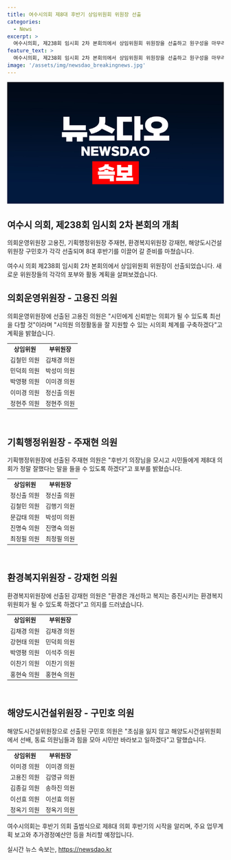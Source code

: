 ```yaml
---
title: 여수시의회 제8대 후반기 상임위원회 위원장 선출
categories:
  - News
excerpt: >
  여수시의회, 제238회 임시회 2차 본회의에서 상임위원회 위원장을 선출하고 원구성을 마무리했다. 의회운영위원장으로 고용진 의원, 기획행정위원장으로 주재현 의원, 환경복지위원장으로 강재헌 의원, 해양도시건설위원장으로 구민호 의원이 선출됐다. 신임 위원장들은 시민의 신뢰를 얻고 활동을 지원할 계획을 밝혔으며, 여수시의회는 9일 기자간담회, 10일 출범식을 통해 후반기 시작을 알릴 예정이다.
feature_text: >
  여수시의회, 제238회 임시회 2차 본회의에서 상임위원회 위원장을 선출하고 원구성을 마무리했다. 의회운영위원장으로 고용진 의원, 기획행정위원장으로 주재현 의원, 환경복지위원장으로 강재헌 의원, 해양도시건설위원장으로 구민호 의원이 선출됐다. 신임 위원장들은 시민의 신뢰를 얻고 활동을 지원할 계획을 밝혔으며, 여수시의회는 9일 기자간담회, 10일 출범식을 통해 후반기 시작을 알릴 예정이다.
image: '/assets/img/newsdao_breakingnews.jpg'
---
```


<p><img src="/assets/img/newsdao_breakingnews.jpg" alt="flaretime 속보" /></p>

<h2 data-ke-size="size26">여수시 의회, 제238회 임시회 2차 본회의 개최</h2>

<p>의회운영위원장 고용진, 기획행정위원장 주재현, 환경복지위원장 강재헌, 해양도시건설 위원장 구민호가 각각 선출되며 8대 후반기를 이끌어 갈 준비를 마쳤습니다.</p>

<p data-ke-size="size16">여수시 의회 제238회 임시회 2차 본회의에서 상임위원회 위원장이 선출되었습니다. 새로운 위원장들의 각각의 포부와 활동 계획을 살펴보겠습니다.</p>

<h2 data-ke-size="size24">의회운영위원장 - 고용진 의원</h2>

<p>의회운영위원장에 선출된 고용진 의원은 "시민에게 신뢰받는 의회가 될 수 있도록 최선을 다할 것"이라며 "시의원 의정활동을 잘 지원할 수 있는 시의회 체계를 구축하겠다"고 계획을 밝혔습니다.</p>

<table>
  <tr>
    <td style="text-align: center; height: 17px;"><b>상임위원</b></td>
    <td style="text-align: center; height: 17px;"><b>부위원장</b></td>
  </tr>
  <tr>
    <td style="text-align: center; height: 17px;">김철민 의원</td>
    <td style="text-align: center; height: 17px;">김채경 의원</td>
  </tr>
  <tr>
    <td style="text-align: center; height: 17px;">민덕희 의원</td>
    <td style="text-align: center; height: 17px;">박성미 의원</td>
  </tr>
  <tr>
    <td style="text-align: center; height: 17px;">박영평 의원</td>
    <td style="text-align: center; height: 17px;">이미경 의원</td>
  </tr>
  <tr>
    <td style="text-align: center; height: 17px;">이미경 의원</td>
    <td style="text-align: center; height: 17px;">정신출 의원</td>
  </tr>
  <tr>
    <td style="text-align: center; height: 17px;">정현주 의원</td>
    <td style="text-align: center; height: 17px;">정현주 의원</td>
  </tr>
</table>

<p data-ke-size="size16">&nbsp;</p>

<h2 data-ke-size="size24">기획행정위원장 - 주재현 의원</h2>

<p>기획행정위원장에 선출된 주재현 의원은 "후반기 의장님을 모시고 시민들에게 제8대 의회가 정말 잘했다는 말을 들을 수 있도록 하겠다"고 포부를 밝혔습니다.</p>

<table>
  <tr>
    <td style="text-align: center; height: 17px;"><b>상임위원</b></td>
    <td style="text-align: center; height: 17px;"><b>부위원장</b></td>
  </tr>
  <tr>
    <td style="text-align: center; height: 17px;">정신출 의원</td>
    <td style="text-align: center; height: 17px;">정신출 의원</td>
  </tr>
  <tr>
    <td style="text-align: center; height: 17px;">김철민 의원</td>
    <td style="text-align: center; height: 17px;">김행기 의원</td>
  </tr>
  <tr>
    <td style="text-align: center; height: 17px;">문갑태 의원</td>
    <td style="text-align: center; height: 17px;">박성미 의원</td>
  </tr>
  <tr>
    <td style="text-align: center; height: 17px;">진명숙 의원</td>
    <td style="text-align: center; height: 17px;">진명숙 의원</td>
  </tr>
  <tr>
    <td style="text-align: center; height: 17px;">최정필 의원</td>
    <td style="text-align: center; height: 17px;">최정필 의원</td>
  </tr>
</table>

<p data-ke-size="size16">&nbsp;</p>

<h2 data-ke-size="size24">환경복지위원장 - 강재헌 의원</h2>

<p>환경복지위원장에 선출된 강재헌 의원은 "환경은 개선하고 복지는 증진시키는 환경복지위원회가 될 수 있도록 하겠다"고 의지를 드러냈습니다.</p>

<table>
  <tr>
    <td style="text-align: center; height: 17px;"><b>상임위원</b></td>
    <td style="text-align: center; height: 17px;"><b>부위원장</b></td>
  </tr>
  <tr>
    <td style="text-align: center; height: 17px;">김채경 의원</td>
    <td style="text-align: center; height: 17px;">김채경 의원</td>
  </tr>
  <tr>
    <td style="text-align: center; height: 17px;">강현태 의원</td>
    <td style="text-align: center; height: 17px;">민덕희 의원</td>
  </tr>
  <tr>
    <td style="text-align: center; height: 17px;">박영평 의원</td>
    <td style="text-align: center; height: 17px;">이석주 의원</td>
  </tr>
  <tr>
    <td style="text-align: center; height: 17px;">이찬기 의원</td>
    <td style="text-align: center; height: 17px;">이찬기 의원</td>
  </tr>
  <tr>
    <td style="text-align: center; height: 17px;">홍현숙 의원</td>
    <td style="text-align: center; height: 17px;">홍현숙 의원</td>
  </tr>
</table>

<p data-ke-size="size16">&nbsp;</p>

<h2 data-ke-size="size24">해양도시건설위원장 - 구민호 의원</h2>

<p>해양도시건설위원장으로 선출된 구민호 의원은 "초심을 잃지 않고 해양도시건설위원회에서 선배, 동료 의원님들과 힘을 모아 시민만 바라보고 일하겠다"고 말했습니다.</p>

<table>
  <tr>
    <td style="text-align: center; height: 17px;"><b>상임위원</b></td>
    <td style="text-align: center; height: 17px;"><b>부위원장</b></td>
  </tr>
  <tr>
    <td style="text-align: center; height: 17px;">이미경 의원</td>
    <td style="text-align: center; height: 17px;">이미경 의원</td>
  </tr>
  <tr>
    <td style="text-align: center; height: 17px;">고용진 의원</td>
    <td style="text-align: center; height: 17px;">김영규 의원</td>
  </tr>
  <tr>
    <td style="text-align: center; height: 17px;">김종길 의원</td>
    <td style="text-align: center; height: 17px;">송하진 의원</td>
  </tr>
  <tr>
    <td style="text-align: center; height: 17px;">이선효 의원</td>
    <td style="text-align: center; height: 17px;">이선효 의원</td>
  </tr>
  <tr>
    <td style="text-align: center; height: 17px;">정옥기 의원</td>
    <td style="text-align: center; height: 17px;">정옥기 의원</td>
  </tr>
</table>

<p data-ke-size="size16">여수시의회는 후반기 의회 출범식으로 제8대 의회 후반기의 시작을 알리며, 주요 업무계획 보고와 추가경정예산안 등을 처리할 예정입니다.</p>
실시간 뉴스 속보는, <a href="https://newsdao.kr" rel="dofollow">https://newsdao.kr</a>



